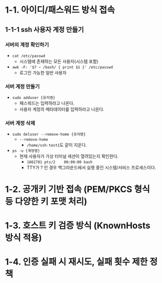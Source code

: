 # 1-1. 아이디/패스워드 방식 접속
## 1-1-1 ssh 사용자 계정 만들기
### 서버의 계정 확인하기
- `cat /etc/passwd`
	- 시스템에 존재하는 모든 사용자(시스템 포함)
- `awk -F: '$7 ~ /bash/ { print $1 }' /etc/passwd`
	- 로그인 가능한 일반 사용자
### 서버 계정 만들기
- `sudo adduser {유저명}`
	- 패스워드는 입력하라고 나온다.
	- 사용자 계정의 메타데이터를 입력하라고 나온다.
### 서버 계정 삭제
- `sudo deluser --remove-home {유저명}`
	- `--remove-home`
		- `/home/ssh-test1`도 같이 지운다.
- `ps -u {계정명}`
	- 현재 사용자가 가상 터미널 세션이 열려있는지 확인한다.
		- `1862781 pts/2    00:00:00 bash`
		- TTY가 ? 인 경우 백그라운드에서 실행 중인 시스템/서비스 프로세스이다.



# 1-2. 공개키 기반 접속 (PEM/PKCS 형식 등 다양한 키 포맷 처리)
# 1-3. 호스트 키 검증 방식 (KnownHosts 방식 적용)
# 1-4. 인증 실패 시 재시도, 실패 횟수 제한 정책
